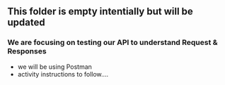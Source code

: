 ## This folder is empty intentially but will be updated

### We are focusing on testing our API to understand Request & Responses

- we will be using Postman
- activity instructions to follow....
